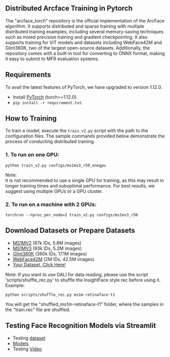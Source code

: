 ## Distributed Arcface Training in Pytorch

The "arcface_torch" repository is the official implementation of the ArcFace algorithm. It supports distributed and sparse training with multiple distributed training examples, including several memory-saving techniques such as mixed precision training and gradient checkpointing. It also supports training for ViT models and datasets including WebFace42M and Glint360K, two of the largest open-source datasets. Additionally, the repository comes with a built-in tool for converting to ONNX format, making it easy to submit to MFR evaluation systems.


## Requirements

To avail the latest features of PyTorch, we have upgraded to version 1.12.0.

- Install [PyTorch](https://pytorch.org/get-started/previous-versions/) (torch>=1.12.0).
- `pip install -r requirement.txt`.
  
## How to Training

To train a model, execute the `train_v2.py` script with the path to the configuration files. The sample commands provided below demonstrate the process of conducting distributed training.

### 1. To run on one GPU:

```shell
python train_v2.py configs/ms1mv3_r50_onegpu
```

Note:   
It is not recommended to use a single GPU for training, as this may result in longer training times and suboptimal performance. For best results, we suggest using multiple GPUs or a GPU cluster.  


### 2. To run on a machine with 2 GPUs:

```shell
torchrun --nproc_per_node=2 train_v2.py configs/ms1mv3_r50
```


## Download Datasets or Prepare Datasets  
- [MS1MV2](https://github.com/deepinsight/insightface/tree/master/recognition/_datasets_#ms1m-arcface-85k-ids58m-images-57) (87k IDs, 5.8M images)
- [MS1MV3](https://github.com/deepinsight/insightface/tree/master/recognition/_datasets_#ms1m-retinaface) (93k IDs, 5.2M images)
- [Glint360K](https://github.com/deepinsight/insightface/tree/master/recognition/partial_fc#4-download) (360k IDs, 17.1M images)
- [WebFace42M](docs/prepare_webface42m.md) (2M IDs, 42.5M images)
- [Your Dataset, Click Here!](docs/prepare_custom_dataset.md)

Note: 
If you want to use DALI for data reading, please use the script 'scripts/shuffle_rec.py' to shuffle the InsightFace style rec before using it.  
Example:

`python scripts/shuffle_rec.py ms1m-retinaface-t1`

You will get the "shuffled_ms1m-retinaface-t1" folder, where the samples in the "train.rec" file are shuffled.

## Testing Face Recognition Models via Streamlit 

- Testing  [dataset](https://drive.google.com/file/d/1jzjnyTGISVAR6Lm1koEg1R7QQ0DaD02F/view?usp=sharing)
- [Models](https://drive.google.com/file/d/1twTeIU-Jw_ob1ruSZ3jlbmEJx0SMNJ5y/view?usp=sharing)
- Testing [Video](https://drive.google.com/file/d/1_5c6tJwhhdTbB4b0-eEW4hGG46ByxA5a/view?usp=sharing)

















